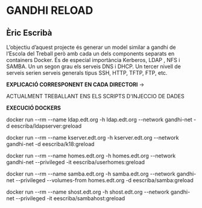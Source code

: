 # GANDHI RELOAD
## Èric Escribà


L’objectiu d’aquest projecte és generar un model similar a gandhi de l’Escola del Treball però amb cada un dels components separats en containers Docker. 
És de especial importància Kerberos, LDAP , NFS i SAMBA. 
Un un segon grau els serveis DNS i DHCP. Un tercer nivell de serveis serien serveis generals tipus SSH, HTTP, TFTP, FTP, etc.

**EXPLICACIÓ CORRESPONENT EN CADA DIRECTORI** ->


ACTUALMENT TREBALLANT ENS ELS SCRIPTS D'INJECCIO DE DADES


**EXECUCIÓ DOCKERS**

docker run --rm --name ldap.edt.org -h ldap.edt.org --network gandhi-net -d eescriba/ldapserver:greload

docker run --rm --name kserver.edt.org -h kserver.edt.org --network gandhi-net -d eescriba/k18:greload


docker run --rm --name homes.edt.org -h homes.edt.org --network gandhi-net --privileged -it eescriba/userhomes:greload

docker run --rm --name samba.edt.org -h samba.edt.org --network gandhi-net --privileged --volumes-from homes.edt.org -d eescriba/samba:greload

docker run --rm --name shost.edt.org -h shost.edt.org --network gandhi-net --privileged -it eescriba/sambahost:greload
